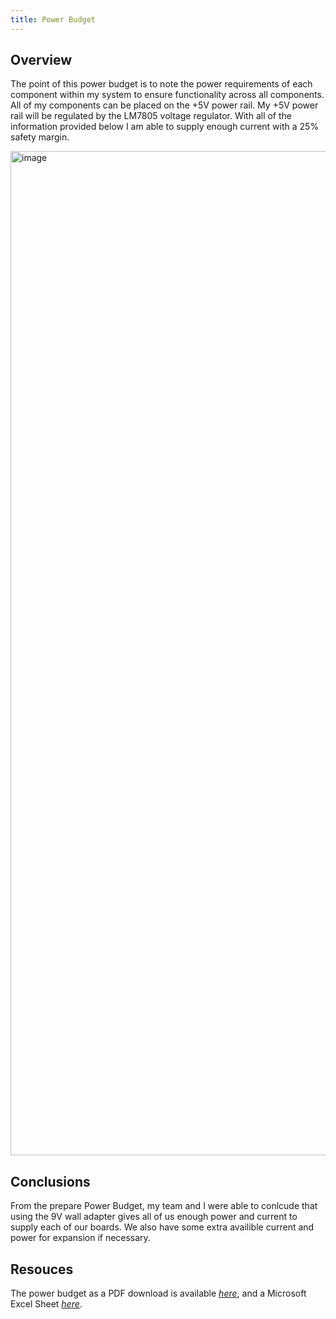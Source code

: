 ```yaml
---
title: Power Budget
---
```


## Overview
The point of this power budget is to note the power requirements of each component within my system to ensure functionality across all components. All of my components can be placed on the +5V power rail. My +5V power rail will be regulated by the LM7805 voltage regulator. With all of the information provided below I am able to supply enough current with a 25% safety margin.

<img width="2039" height="1607" alt="image" src="https://github.com/user-attachments/assets/83580d84-0a88-42c7-b253-cb43f75e8548" />




## Conclusions

From the prepare Power Budget, my team and I were able to conlcude that using the 9V wall adapter gives all of us enough power and current to supply each of our boards. We also have some extra availible current and power for expansion if necessary. 

## Resouces

The power budget as a PDF download is available [*here*](PowerBudgetExample.pdf), and a Microsoft Excel Sheet [*here*](PowerBudgetExample.xlsx).
